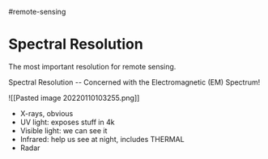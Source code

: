 #remote-sensing 
# Spectral Resolution
The most important resolution for remote sensing.

Spectral Resolution -- Concerned with the Electromagnetic (EM) Spectrum!

![[Pasted image 20220110103255.png]]
- X-rays, obvious
- UV light: exposes stuff in 4k
- Visible light: we can see it
- Infrared: help us see at night, includes THERMAL
- Radar